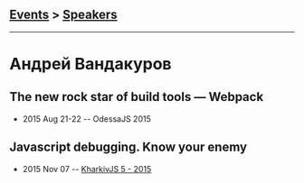 ## [Events](../README.md) > [Speakers](../speakers.md)
---

# Андрей Вандакуров

## The new rock star of build tools — Webpack
- 2015 Aug 21-22 -- OdessaJS 2015    
## Javascript debugging. Know your enemy
- 2015 Nov 07 -- [KharkivJS 5 - 2015](https://www.youtube.com/watch?v=yC43rba4VOg)    
